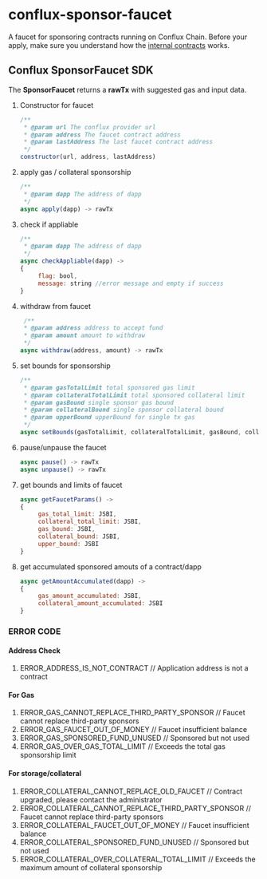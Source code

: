 # conflux-sponsor-faucet

A faucet for sponsoring contracts running on Conflux Chain. Before your apply, make sure you understand how the [internal contracts](https://github.com/Conflux-Chain/conflux-rust/tree/master/internal_contract) works.

## Conflux SponsorFaucet SDK
The **SponsorFaucet** returns a **rawTx** with suggested gas and input data. 

1. Constructor for faucet
   ```js
   /**
    * @param url The conflux provider url 
    * @param address The faucet contract address
    * @param lastAddress The last faucet contract address 
    */
   constructor(url, address, lastAddress)
   ```

2. apply gas / collateral sponsorship 

   ```js
   /**
    * @param dapp The address of dapp 
    */
   async apply(dapp) -> rawTx
   ```

3. check if appliable

   ```js
   /**
    * @param dapp The address of dapp 
    */
   async checkAppliable(dapp) -> 
   {	
     	flag: bool,
     	message: string //error message and empty if success 
   }
   ```
4. withdraw from faucet

   ```js
    /**
    * @param address address to accept fund 
    * @param amount amount to withdraw
    */
   async withdraw(address, amount) -> rawTx
   ```
5. set bounds for sponsorship

   ```js
   /**
    * @param gasTotalLimit total sponsored gas limit
    * @param collateralTotalLimit total sponsored collateral limit
    * @param gasBound single sponsor gas bound
    * @param collateralBound single sponsor collateral bound
    * @param upperBound upperBound for single tx gas
    */
   async setBounds(gasTotalLimit, collateralTotalLimit, gasBound, collateralBound, upperBound) -> rawTx
   ```

6. pause/unpause the faucet

   ```js
   async pause() -> rawTx
   async unpause() -> rawTx
   ```

7. get bounds and limits of faucet

   ```js
   async getFaucetParams() -> 
   {
     	gas_total_limit: JSBI,
     	collateral_total_limit: JSBI,
     	gas_bound: JSBI,
     	collateral_bound: JSBI,
     	upper_bound: JSBI
   }
   ```

8. get accumulated sponsored amouts of a contract/dapp

   ```js
   async getAmountAccumulated(dapp) -> 
   {
    	gas_amount_accumulated: JSBI,
    	collateral_amount_accumulated: JSBI
   }
   ```

### ERROR CODE
#### Address Check
1. ERROR_ADDRESS_IS_NOT_CONTRACT // Application address is not a contract
#### For Gas
1. ERROR_GAS_CANNOT_REPLACE_THIRD_PARTY_SPONSOR // Faucet cannot replace third-party sponsors
2. ERROR_GAS_FAUCET_OUT_OF_MONEY // Faucet insufficient balance
3. ERROR_GAS_SPONSORED_FUND_UNUSED // Sponsored but not used
4. ERROR_GAS_OVER_GAS_TOTAL_LIMIT // Exceeds the total gas sponsorship limit
#### For storage/collateral
1. ERROR_COLLATERAL_CANNOT_REPLACE_OLD_FAUCET // Contract upgraded, please contact the administrator
2. ERROR_COLLATERAL_CANNOT_REPLACE_THIRD_PARTY_SPONSOR // Faucet cannot replace third-party sponsors
3. ERROR_COLLATERAL_FAUCET_OUT_OF_MONEY // Faucet insufficient balance
4. ERROR_COLLATERAL_SPONSORED_FUND_UNUSED // Sponsored but not used
5. ERROR_COLLATERAL_OVER_COLLATERAL_TOTAL_LIMIT // Exceeds the maximum amount of collateral sponsorship